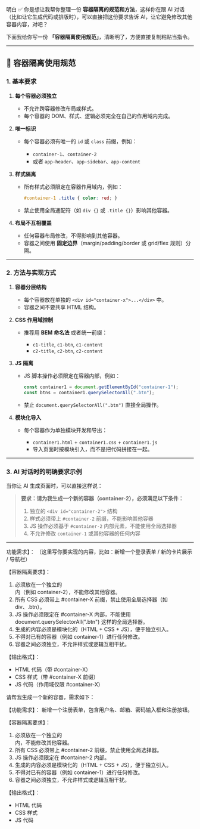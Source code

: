 ﻿明白 ✅ 你是想让我帮你整理一份 **容器隔离的规范和方法**，这样你在跟 AI 对话（比如让它生成代码或排版时），可以直接把这份要求告诉 AI，让它避免修改其他容器内容，对吧？

下面我给你写一份 **「容器隔离使用规范」**，清晰明了，方便直接复制粘贴当指令。

---

## 🧩 容器隔离使用规范

### 1. 基本要求

1. **每个容器必须独立**

   * 不允许跨容器修改布局或样式。
   * 每个容器的 DOM、样式、逻辑必须完全在自己的作用域内完成。

2. **唯一标识**

   * 每个容器必须有唯一的 `id` 或 `class` 前缀，例如：

     * `container-1`、`container-2`
     * 或者 `app-header`、`app-sidebar`、`app-content`

3. **样式隔离**

   * 所有样式必须限定在容器作用域内，例如：

     ```css
     #container-1 .title { color: red; }
     ```
   * 禁止使用全局通配符（如 `div {}` 或 `.title {}`）影响其他容器。

4. **布局不互相覆盖**

   * 任何容器布局修改，不得影响到其他容器。
   * 容器之间使用 **固定边界**（margin/padding/border 或 grid/flex 规则）分隔。

---

### 2. 方法与实现方式

1. **容器分层结构**

   * 每个容器放在单独的 `<div id="container-x">...</div>` 中。
   * 容器之间不要共享 HTML 结构。

2. **CSS 作用域控制**

   * 推荐用 **BEM 命名法** 或者统一前缀：

     * `c1-title`, `c1-btn`, `c1-content`
     * `c2-title`, `c2-btn`, `c2-content`

3. **JS 隔离**

   * JS 脚本操作必须限定在容器内部，例如：

     ```js
     const container1 = document.getElementById("container-1");
     const btns = container1.querySelectorAll(".btn");
     ```
   * 禁止 `document.querySelectorAll(".btn")` 直接全局操作。

4. **模块化导入**

   * 每个容器作为单独模块开发和导出：

     * `container1.html` + `container1.css` + `container1.js`
     * 导入页面时按模块引入，而不是把代码拼接在一起。

---

### 3. AI 对话时的明确要求示例

当你让 AI 生成页面时，可以直接这样说：

> **要求：请为我生成一个新的容器（container-2），必须满足以下条件：**
>
> 1. 独立的 `<div id="container-2">` 结构
> 2. 样式必须带上 `#container-2` 前缀，不能影响其他容器
> 3. JS 操作必须基于 `#container-2` 内部元素，不能使用全局选择器
> 4. 不允许修改 `container-1` 或其他容器的任何内容

---


功能需求】：
（这里写你要实现的内容，比如：新增一个登录表单 / 新的卡片展示 / 导航栏）

【容器隔离要求】：
1. 必须放在一个独立的 <div id="container-X"> 内（例如 container-2），不能修改其他容器。
2. 所有 CSS 必须带上 #container-X 前缀，禁止使用全局选择器（如 div、.btn）。
3. JS 操作必须限定在 #container-X 内部，不能使用 document.querySelectorAll(".btn") 这样的全局选择器。
4. 生成的内容必须是模块化的（HTML + CSS + JS），便于独立引入。
5. 不得对已有的容器（例如 container-1）进行任何修改。
6. 容器之间必须独立，不允许样式或逻辑互相干扰。

【输出格式】：
- HTML 代码（带 #container-X）
- CSS 样式（带 #container-X 前缀）
- JS 代码（作用域仅限 #container-X）


请帮我生成一个新的容器，需求如下：

【功能需求】：
新增一个注册表单，包含用户名、邮箱、密码输入框和注册按钮。

【容器隔离要求】：
1. 必须放在一个独立的 <div id="container-2"> 内，不能修改其他容器。
2. 所有 CSS 必须带上 #container-2 前缀，禁止使用全局选择器。
3. JS 操作必须限定在 #container-2 内部。
4. 生成的内容必须是模块化的（HTML + CSS + JS），便于独立引入。
5. 不得对已有的容器（例如 container-1）进行任何修改。
6. 容器之间必须独立，不允许样式或逻辑互相干扰。

【输出格式】：
- HTML 代码
- CSS 样式
- JS 代码
